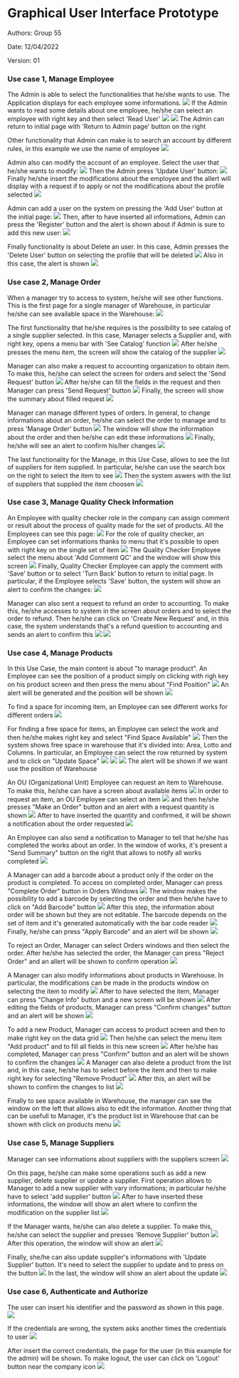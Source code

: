 # Graphical User Interface Prototype  

Authors: Group 55

Date: 12/04/2022

Version: 01

### Use case 1, Manage Employee
The Admin is able to select the functionalities that he/she wants to use. The Application displays for each employee some informations.
![](GUI_Images/Admin/Admin%20Page.png)
If the Admin wants to read some details about one employee, he/she can select an employee with right key and then select 'Read User'
![](GUI_Images/Admin/Read1.png)
![](GUI_Images/Admin/Read2.png)
The Admin can return to initial page with 'Return to Admin page' button on the right

Other functionality that Admin can make is to search an account by different rules, in this example we use the name of employee
![](GUI_Images/Admin/Search2.png)

Admin also can modify the account of an employee. Select the user that he/she wants to modify:
![](GUI_Images/Admin/UpdateUser.png)
Then the Admin press 'Update User' button:
![](GUI_Images/Admin/UpdateUser1.png)
Finally he/she insert the modifications about the employee and the allert will display with a request if to apply or not the modifications about the profile selected
![](GUI_Images/Admin/UpdateUser2.png)

Admin can add a user on the system on pressing the 'Add User' button at the initial page:
![](GUI_Images/Admin/Adduser.png)
Then, after to have inserted all informations, Admin can press the 'Register' button and the alert is shown about if Admin is sure to add this new user:
![](GUI_Images/Admin/AddUser1.png)

Finally functionality is about Delete an user. In this case, Admin presses the 'Delete User' button on selecting the profile that will be deleted
![](GUI_Images/Admin/DeleteUser1.png)
Also in this case, the alert is shown
![](GUI_Images/Admin/DeleteUser2.png)

### Use case 2, Manage Order
When a manager try to access to system, he/she will see other functions. This is the first page for a single manager of Warehouse, in particular he/she can see available space in the Warehouse:
![](GUI_Images/Manager/FirstPage.png)

The first functionality that he/she requires is the possibility to see catalog of a single supplier selected. In this case, Manager selects a Supplier and, with right key, opens a menu bar with 'See Catalog' function
![](GUI_Images/Manager/Catalog1.png)
After he/she presses the menu item, the screen will show the catalog of the supplier
![](GUI_Images/Manager/Catalog2.png)

Manager can also make a request to accounting organization to obtain item. To make this, he/she can select the screen for orders and select the 'Send Request' button
![](GUI_Images/Manager/Orders.png)
After he/she can fill the fields in the request and then Manager can press 'Send Request' button
![](GUI_Images/Manager/Request1.png)
Finally, the screen will show the summary about filled request
![](GUI_Images/Manager/Request2.png)

Manager can manage different types of orders. In general, to change informations about an order, he/she can select the order to manage and to press 'Manage Order' button 
![](GUI_Images/Manager/ManageOrder1.png)
The window will show the information about the order and then he/she can edit these informations 
![](GUI_Images/Manager/ManageOrder2.png)
Finally, he/she will see an alert to confirm his/her changes
![](GUI_Images/Manager/ManageOrder3.png)

The last functionality for the Manage, in this Use Case, allows to see the list of suppliers for item supplied. In particular, he/she can use the search box on the right to select the item to see 
![](GUI_Images/Manager/SuppliersItem.png)
Then the system aswers with the list of suppliers that supplied the item choosen
![](GUI_Images/Manager/SuppliersItem1.png)

### Use case 3, Manage Quality Check Information 
An Employee with quality checker role in the company can assign comment or result about the process of quality made for the set of products. All the Employees can see this page:
![](GUI_Images/Employee/Product.png)
For the role of quality checker, an Employee can set informations thanks to menu that it's possible to open with right key on the single set of item
![](GUI_Images/Employee/MenuProduct.png)
The Quality Checker Employee select the menu about 'Add Comment QC' and the window will show this screen
![](GUI_Images/Employee/Quality1.png)
Finally, Quality Checker Employee can apply the comment with 'Save' button or to select 'Turn Back' button to return to initial page. In particular, if the Employee selects 'Save' button, the system will show an alert to confirm the changes:
![](GUI_Images/Employee/Quality2.png)

Manager can also sent a request to refund an order to accounting. To make this, he/she accesses to system in the screen about orders and to select the order to refund. Then he/she can click on 'Create New Request' and, in this case, the system understands that's a refund question to accounting and sends an alert to confirm this
![](GUI_Images/Manager/OrderSelected.png)
![](GUI_Images/Manager/RefundAlert.png)

### Use case 4, Manage Products
In this Use Case, the main content is about "to manage product". An Employee can see the position of a product simply on clicking with righ key on his product screen and then press the menu about "Find Position"
![](GUI_IMages/Employee/Position1.png)
An alert will be generated and the position will be shown
![](GUI_Images/Employee/Position2.png)

To find a space for incoming item, an Employee can see different works for different orders
![](GUI_Images/Employee/Works.png)

For finding a free space for items, an Employee can select the work and then he/she makes right key and select "Find Space Available"
![](GUI_Images/Employee/FindSpace1.png)
Then the system shows free space in warehouse that it's divided into: Area, Lotto and Columns. In particular, an Employee can select the row returned by system and to click on "Update Space"
![](GUI_Images/Employee/FindSpace2.png)
![](GUI_Images/Employee/FindSpace3.png)
![](GUI_Images/Employee/FindSpace4.png)
The alert will be shown if we want use the position of Warehouse

An OU (Organizational Unit) Employee can request an item to Warehouse. To make this, he/she can have a screen about available items
![](GUI_Images/Employee/ItemOUEmployee.png)
In order to request an item, an OU Employee can select an item
![](GUI_Images/Employee/OrderOU1.png)
and then he/she presses "Make an Order" button and an alert with a request quantity is shown
![](GUI_Images/Employee/OrderOU2.png)
After to have inserted the quantity and confirmed, it will be shown a notification about the order requested
![](GUI_Images/Employee/OrderOU3.png)

An Employee can also send a notification to Manager to tell that he/she has completed the works about an order. In the window of works, it's present a "Send Summary" button on the right that allows to notify all works completed
![](GUI_Images/Employee/SendSummaryToManager.png)

A Manager can add a barcode about a product only if the order on the product is completed. To access on completed order, Manager can press "Complete Order" button in Orders Windows
![](GUI_Images/Manager/CompletedOrder.png)
The window makes the possibility to add a barcode by selecting the order and then he/she have to click on "Add Barcode" button
![](GUI_Images/Manager/AddBarcode1.png)
After this step, the information about order will be shown but they are not editable. The barcode depends on the set of item and it's generated automatically with the bar code reader
![](GUI_Images/Manager/AddBarcode2.png)
Finally, he/she can press "Apply Barcode" and an alert will be shown
![](GUI_Images/Manager/AddBarcode3.png)

To reject an Order, Manager can select Orders windows and then select the order. After he/she has selected the order, the Manager can press "Reject Order" and an allert will be shown to confirm operation
![](GUI_Images/Manager/RejectOrder.png)

A Manager can also modify informations about products in Warehouse. In particular, the modifications can be made in the products window on selecting the item to modify
![](GUI_Images/Manager/ChangeInfo1.png)
After to have selected the item, Manager can press "Change Info" button and a new screen will be shown
![](GUI_Images/Manager/ChangeInfo2.png)
After editing the fields of products, Manager can press "Confirm changes" button and an alert will be shown
![](GUI_Images/Manager/ChangeInfo3.png)

To add a new Product, Manager can access to product screen and then to make right key on the data grid
![](GUI_Images/Manager/AddProd1.png)
Then he/she can select the menu item "Add product" and to fill all fields in this new screen
![](GUI_Images/Manager/AddProd2.png)
After he/she has completed, Manager can press "Confirm" button and an alert will be shown to confirm the changes
![](GUI_Images/Manager/AddProd3.png)
A Manager can also delete a product from the list and, in this case, he/she has to select before the item and then to make right key for selecting "Remove Product"
![](GUI_Images/Manager/RemoveProd1.png)
After this, an alert will be shown to confirm the changes to list
![](GUI_Images/Manager/RemoveProd2.png)

Finally to see space available in Warehouse, the manager can see the window on the left that allows also to edit the information. Another thing that can be usefull to Manager, it's the product list in Warehouse that can be shown with click on products menu
![](GUI_Images/Manager/AvailableSpaceAndProdList.png)

### Use case 5, Manage Suppliers
Manager can see informations about suppliers with the suppliers screen
![](GUI_Images/Manager/Suppliers.png)

On this page, he/she can make some operations such as add a new supplier, delete supplier or update a supplier. First operation allows to Manager to add a new supplier with vary informations; in particular he/she have to select 'add supplier' button
![](GUI_Images/Manager/AddSupplier1.png)
After to have inserted these informations, the window will show an alert where to confirm the modification on the supplier list
![](GUI_Images/Manager/AddSupplier2.png)

If the Manager wants, he/she can also delete a supplier. To make this, he/she can select the supplier and presses 'Remove Supplier' button
![](GUI_Images/Manager/RemoveSupplier0.png)
After this operation, the window will show an alert
![](GUI_Images/Manager/RemoveSupplier1.png)

Finally, she/he can also update supplier's informations with 'Update Supplier' button. It's need to select the supplier to update and to press on the button
![](GUI_Images/Manager/UpdateSupplier.png)
In the last, the window will show an alert about the update
![](GUI_Images/Manager/UpdateSupplier1.png)

### Use case 6, Authenticate and Authorize
The user can insert his identifier and the password as shown in this page.
![](GUI_Images/Login/Login1.png)

If the credentials are wrong, the system asks another times the credentials to user
![](GUI_Images/Login/WrongCredentials.png)

After insert the correct credentials, the page for the user (in this example for the admin) will be shown. To make logout, the user can click on 'Logout' button near the company icon
![](GUI_Images/Login/Logout.png)





